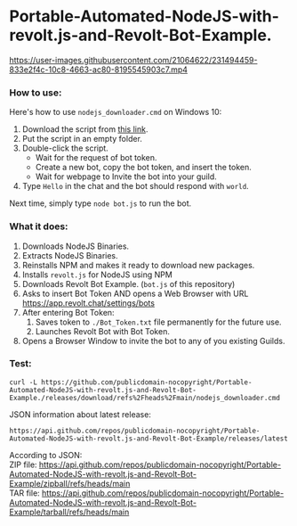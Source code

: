 # Portable-Automated-NodeJS-with-revolt.js-and-Revolt-Bot-Example.



https://user-images.githubusercontent.com/21064622/231494459-833e2f4c-10c8-4663-ac80-8195545903c7.mp4



### How to use: 
Here's how to use `nodejs_downloader.cmd` on Windows 10:
1. Download the script from [this link](https://github.com/publicdomain-nocopyright/Portable-Automated-NodeJS-with-revolt.js-and-Revolt-Bot-Example./releases/download/refs%2Fheads%2Fmain/nodejs_downloader.cmd).
2. Put the script in an empty folder.
3. Double-click the script.  
   * Wait for the request of bot token.
   * Create a new bot, copy the bot token, and insert the token.
   * Wait for webpage to Invite the bot into your guild.
7. Type ` Hello ` in the chat and the bot should respond with ` world `.

Next time, simply type `node bot.js` to run the bot.


### What it does: 
1. Downloads NodeJS Binaries.
2. Extracts NodeJS Binaries.
3. Reinstalls NPM and makes it ready to download new packages.
4. Installs `revolt.js` for NodeJS using NPM
5. Downloads Revolt Bot Example. (`bot.js` of this repository)
6. Asks to insert Bot Token AND opens a Web Browser with URL https://app.revolt.chat/settings/bots
7. After entering Bot Token:
   1. Saves token to `./Bot_Token.txt` file permanently for the future use.
   2. Launches Revolt Bot with Bot Token.
8. Opens a Browser Window to invite the bot to any of you existing Guilds.

### Test: 
```
curl -L https://github.com/publicdomain-nocopyright/Portable-Automated-NodeJS-with-revolt.js-and-Revolt-Bot-Example./releases/download/refs%2Fheads%2Fmain/nodejs_downloader.cmd
```

JSON information about latest release:
```
https://api.github.com/repos/publicdomain-nocopyright/Portable-Automated-NodeJS-with-revolt.js-and-Revolt-Bot-Example/releases/latest
```

According to JSON:  
ZIP file: https://api.github.com/repos/publicdomain-nocopyright/Portable-Automated-NodeJS-with-revolt.js-and-Revolt-Bot-Example/zipball/refs/heads/main  
TAR file: https://api.github.com/repos/publicdomain-nocopyright/Portable-Automated-NodeJS-with-revolt.js-and-Revolt-Bot-Example/tarball/refs/heads/main  
